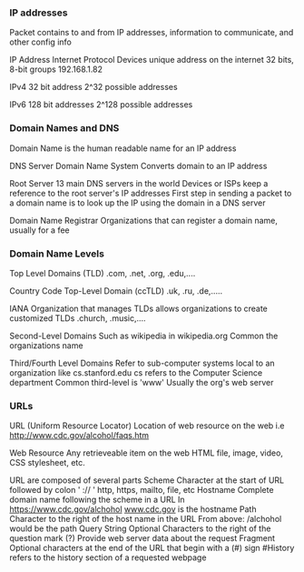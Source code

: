 ### IP addresses
Packet
	contains to and from IP addresses, information to communicate, and other config info 

IP Address
	Internet Protocol 
	Devices unique address on the internet 
	32 bits, 8-bit groups 
		192.168.1.82 

IPv4
	32 bit address
	2^32 possible addresses 

IPv6
	128 bit addresses 
	2^128 possible addresses 

### Domain Names and DNS
Domain Name
	is the human readable name for an IP address 

DNS Server
	Domain Name System 
	Converts domain to an IP address 

Root Server
	13 main DNS servers in the world 
	Devices or ISPs keep a reference to the root server's IP addresses
	First step in sending a packet to a domain name is to look up the IP using the domain in a DNS server

Domain Name Registrar 
	Organizations that can register a domain name, usually for a fee

### Domain Name Levels
Top Level Domains (TLD)
	.com, .net, .org, .edu,....

Country Code Top-Level Domain (ccTLD)
	.uk, .ru, .de,.....

IANA 
	Organization that manages TLDs
	allows organizations to create customized TLDs 
		.church, .music,....

Second-Level Domains
	Such as wikipedia in wikipedia.org
	Common the organizations name 

Third/Fourth Level Domains
	Refer to sub-computer systems local to an organization 
		like cs.stanford.edu 
			cs refers to the Computer Science department 
		Common third-level is 'www'
			Usually the org's web server 

### URLs
URL (Uniform Resource Locator)
	Location of web resource on the web 
		i.e http://www.cdc.gov/alcohol/faqs.htm

Web Resource 
	Any retrieveable item on the web
		HTML file, image, video, CSS stylesheet, etc. 

URL are composed of several parts
	Scheme
		Character at the start of URL followed by colon ' :// ' 
			http, https, mailto, file, etc 
	Hostname
		Complete domain name following the scheme in a URL 
			In https://www.cdc.gov/alchohol 
				www.cdc.gov is the hostname
	Path
		Character to the right of the host name in the URL 
			From above: /alchohol would be the path 
	Query String 
		Optional Characters to the right of the question mark (?)
		Provide web server data about the request 
	Fragment 
		Optional characters at the end of the URL that begin with a (#) sign 
		#History refers to the history section of a requested webpage 